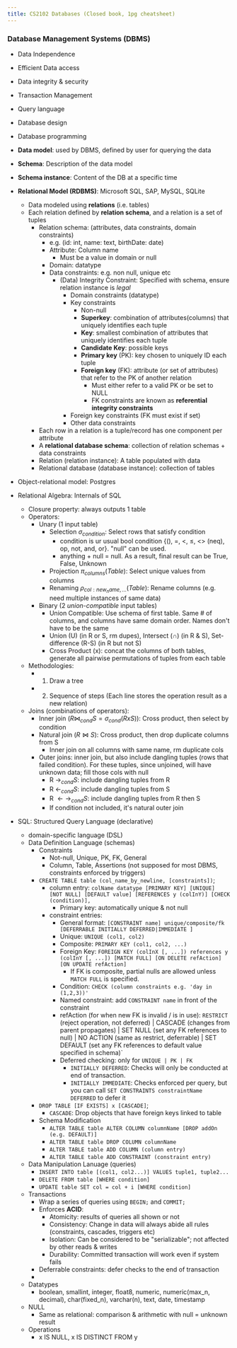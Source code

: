 ```yaml
---
title: CS2102 Databases (Closed book, 1pg cheatsheet)
---
```


### Database Management Systems (DBMS)
* Data Independence
* Efficient Data access
* Data integrity & security
* Transaction Management
* Query language
* Database design
* Database programming
* **Data model**: used by DBMS, defined by user for querying the data
* **Schema**: Description of the data model
* **Schema instance**: Content of the DB at a specific time
* **Relational Model (RDBMS)**: Microsoft SQL, SAP, MySQL, SQLite
  * Data modeled using **relations** (i.e. tables)
  * Each relation defined by **relation schema**, and a relation is a set of tuples
    * Relation schema: (attributes, data constraints, domain constraints)
      * e.g. (id: int, name: text, birthDate: date)
      * Attribute: Column name
        * Must be a value in domain or null
      * Domain: datatype
      * Data constraints: e.g. non null, unique etc
        * (Data) Integrity Constraint: Specified with schema, ensure relation instance is *legal*
          * Domain constraints (datatype)
          * Key constraints
            * Non-null
            * **Superkey**: combination of attributes(columns) that uniquely identifies each tuple
            * **Key**: smallest combination of attributes that uniquely identifies each tuple
            * **Candidate Key**: possible keys
            * **Primary key** (PK): key chosen to uniquely ID each tuple
            * **Foreign key** (FK): attribute (or set of attributes) that refer to the PK of another relation
              * Must either refer to a valid PK or be set to NULL
              * FK constraints are known as **referential integrity constraints**
          * Foreign key constraints (FK must exist if set)
          * Other data constraints
    * Each row in a relation is a tuple/record has one component per attribute
    * A **relational database schema**: collection of relation schemas + data constraints
    * Relation (relation instance): A table populated with data
    * Relational database (database instance): collection of tables
* Object-relational model: Postgres

* Relational Algebra: Internals of SQL
  * Closure property: always outputs 1 table 
  * Operators:
    * Unary (1 input table)
      * Selection $\sigma_{condition}$: Select rows that satisfy condition
        * condition is ur usual bool condition {(), =, <, $\leq$, <\> (neq), op, not, and, or}. "null" can be used.
        * anything + null = null. As a result, final result can be True, False, Unknown
      * Projection $\pi_{columns}(Table)$: Select unique values from columns
      * Renaming $\rho_{col:new_name,...}(Table)$: Rename columns (e.g. need multiple instances of same data)
    * Binary (2 *union-compatible* input tables)
      * Union Compatible: Use schema of first table. Same # of columns, and columns have same domain order. Names don't have to be the same
      * Union (U) (in R or S, rm dupes), Intersect ($\cap$) (in R & S), Set-difference (R-S) (in R but not S)
      * Cross Product (x): concat the columns of both tables, generate all pairwise permutations of tuples from each table
  * Methodologies:
    * 1. Draw a tree
    * 2. Sequence of steps (Each line stores the operation result as a new relation)
  * Joins (combinations of operators):
    * Inner join ($R\bowtie_{cond}S = \sigma_{cond}(R x S)$): Cross product, then select by condition
    * Natural join ($R\bowtie S$): Cross product, then drop duplicate columns from S
      * Inner join on all columns with same name, rm duplicate cols
    * Outer joins: inner join, but also include dangling tuples (rows that failed condition). For these tuples, since unjoined, will have unknown data; fill those cols with null
      * R $\rightarrow_{cond} S$: include dangling tuples from R
      * R $\leftarrow_{cond} S$: include dangling tuples from S
      * R $\leftarrow\rightarrow_{cond} S$: include dangling tuples from R then S
      * If condition not included, it's natural outer join
* SQL: Structured Query Language (declarative)
  * domain-specific language (DSL)
  * Data Definition Language (schemas)
    * Constraints
      * Not-null, Unique, PK, FK, General
      * Column, Table, Assertions (not supposed for most DBMS, constraints enforced by triggers)
    * `CREATE TABLE table (col_name_by_newline, [constraints])`;
      * column entry: `colName datatype [PRIMARY KEY] [UNIQUE] [NOT NULL] [DEFAULT value] [REFERENCES y (colInY)] [CHECK (condition)],`
        * Primary key: automatically unique & not null
      * constraint entries: 
        * General format: `[CONSTRAINT name] unique/composite/fk [DEFERRABLE INITIALLY DEFERRED|IMMEDIATE ]`
        * Unique: `UNIQUE (col1, col2)`
        * Composite: `PRIMARY KEY (col1, col2, ...)`
        * Foreign Key: `FOREIGN KEY (colInX [, ...]) references y (colInY [, ...]) [MATCH FULL] [ON DELETE refAction] [ON UPDATE refAction]`
          * If FK is composite, partial nulls are allowed unless `MATCH FULL` is specified. 
        * Condition: `CHECK (column constraints e.g. 'day in (1,2,3))'`
        * Named constraint: add `CONSTRAINT name` in front of the constraint
        * refAction (for when new FK is invalid / is in use): `RESTRICT` (reject operation, not deferred) | CASCADE (changes from parent propagates) | SET NULL (set any FK references to null) | NO ACTION (same as restrict, deferrable) | SET DEFAULT (set any FK references to default value specified in schema)`
        * Deferred checking: only for `UNIQUE | PK | FK`
          * `INITIALLY DEFERRED`: Checks will only be conducted at end of transaction.
          * `INITIALLY IMMEDIATE`: Checks enforced per query, but you can call `SET CONSTRAINTS constraintName DEFERRED` to defer it
    * `DROP TABLE [IF EXISTS] x [CASCADE]`;
      * `CASCADE`: Drop objects that have foreign keys linked to table
    * Schema Modification
      * `ALTER TABLE table ALTER COLUMN columnName [DROP addOn (e.g. DEFAULT)]`
      * `ALTER TABLE table DROP COLUMN columnName`
      * `ALTER TABLE table ADD COLUMN (column entry)`
      * `ALTER TABLE table ADD CONSTRAINT (constraint entry)`
  * Data Manipulation Lanuage (queries)
    * `INSERT INTO table [(col1, col2...)] VALUES tuple1, tuple2...` 
    * `DELETE FROM table [WHERE condition]`
    * `UPDATE table SET col = col + i [WHERE condition]`
  * Transactions
    * Wrap a series of queries using `BEGIN;` and `COMMIT;`
    * Enforces **ACID**:
      * Atomicity: results of queries all shown or not
      * Consistency: Change in data will always abide all rules (constraints, cascades, triggers etc)
      * Isolation: Can be considered to be "serializable"; not affected by other reads & writes
      * Durability: Committed transaction will work even if system fails
    * Deferrable constraints: defer checks to the end of transaction
    * 
  * Datatypes
    * boolean, smallint, integer, float8, numeric, numeric(max_n, decimal), char(fixed_n), varchar(n), text, date, timestamp
  * NULL
    * Same as relational: comparison & arithmetic with null = unknown result
  * Operations
    * x IS NULL, x IS DISTINCT FROM y